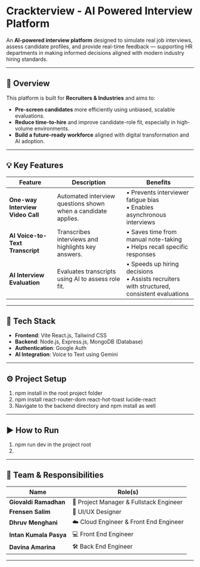 # Crackterview - AI Powered Interview Platform

An **AI-powered interview platform** designed to simulate real job interviews, assess candidate profiles, and provide real-time feedback — supporting HR departments in making informed decisions aligned with modern industry hiring standards.

---

## 🌟 Overview

This platform is built for **Recruiters & Industries** and aims to:

-  **Pre-screen candidates** more efficiently using unbiased, scalable evaluations.
-  **Reduce time-to-hire** and improve candidate-role fit, especially in high-volume environments.
-  **Build a future-ready workforce** aligned with digital transformation and AI adoption.


---

## 💡 Key Features

| Feature                     | Description                                                                                         | Benefits                                                                                                 |
|----------------------------|-----------------------------------------------------------------------------------------------------|----------------------------------------------------------------------------------------------------------|
| **One-way Interview Video Call** | Automated interview questions shown when a candidate applies.                                      | • Prevents interviewer fatigue bias  <br> • Enables asynchronous interviews                               |
| **AI Voice-to-Text Transcript**  | Transcribes interviews and highlights key answers.                                                 | • Saves time from manual note-taking <br> • Helps recall specific responses                               |
| **AI Interview Evaluation**      | Evaluates transcripts using AI to assess role fit.                                                 | • Speeds up hiring decisions <br> • Assists recruiters with structured, consistent evaluations            |

---

## 🧰 Tech Stack

- **Frontend**: Vite React.js, Tailwind CSS  
- **Backend**: Node.js, Express.js, MongoDB (Database)
- **Authentication**: Google Auth 
- **AI Integration**: Voice to Text using Gemini

---

## ⚙️ Project Setup

1. npm install in the root project folder
2. npm install react-router-dom react-hot-toast lucide-react 
3. Navigate to the backend directory and npm install as well


---

## ▶️ How to Run

1. npm run dev in the project root
2. 

---

## 👥 Team & Responsibilities

| Name                   | Role(s)                                         |
|------------------------|-------------------------------------------------|
| **Giovaldi Ramadhan**  | 🧭 Project Manager & Fullstack Engineer         |
| **Frensen Salim**      | 🎨 UI/UX Designer                               |
| **Dhruv Menghani**     | ☁️ Cloud Engineer & Front End Engineer         |
| **Intan Kumala Pasya** | 💻 Front End Engineer                           |
| **Davina Amarina**     | 🛠️ Back End Engineer                            |

---





